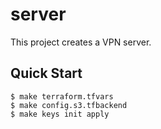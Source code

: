 # server

This project creates a VPN server.

## Quick Start

```
$ make terraform.tfvars
$ make config.s3.tfbackend
$ make keys init apply
```
